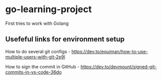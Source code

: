 # go-learning-project

First tries to work with Golang

## Usefeful links for environment setup

How to do several git configs - https://dev.to/equiman/how-to-use-multiple-users-with-git-2e9l

How to sign the commit in GitHub - https://dev.to/devmount/signed-git-commits-in-vs-code-36do
